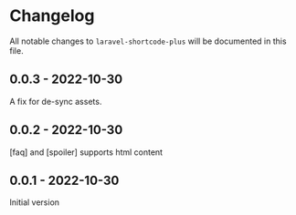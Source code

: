 # Changelog

All notable changes to `laravel-shortcode-plus` will be documented in this file.

## 0.0.3 - 2022-10-30

A fix for de-sync assets.

## 0.0.2 - 2022-10-30

[faq] and [spoiler] supports html content

## 0.0.1 - 2022-10-30

Initial version